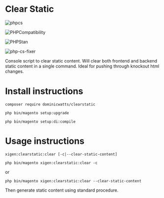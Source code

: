 # Clear Static #

![phpcs](https://github.com/DominicWatts/ClearStatic/workflows/phpcs/badge.svg)

![PHPCompatibility](https://github.com/DominicWatts/ClearStatic/workflows/PHPCompatibility/badge.svg)

![PHPStan](https://github.com/DominicWatts/ClearStatic/workflows/PHPStan/badge.svg)

![php-cs-fixer](https://github.com/DominicWatts/ClearStatic/workflows/php-cs-fixer/badge.svg)

Console script to clear static content.  Will clear both frontend and backend static content in a single command. Ideal for pushing through knockout html changes.

# Install instructions #

`composer require dominicwatts/clearstatic`

`php bin/magento setup:upgrade`

`php bin/magento setup:di:compile`

# Usage instructions #

`xigen:clearstatic:clear [-c|--clear-static-content]`

`php bin/magento xigen:clearstatic:clear -c`

or

`php bin/magento xigen:clearstatic:clear --clear-static-content`

Then generate static content using standard procedure.